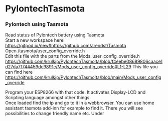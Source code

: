 # PylontechTasmota
### Pylontech using Tasmota

Read status of Pylontech battery using Tasmota <br />
Start a new workspace here: https://gitpod.io/new#https://github.com/arendst/Tasmota <br />
Open /tasmota/user_config_override.h <br />
Edit this file with the parts from the Mods_user_config_override.h <br />
https://github.com/krulkip/PylontechTasmolta/blob/f4eebe08689806caace1d27da7f744459dc9891e/Mods_user_config_override#L1-L29
This file you can find here https://github.com/krulkip/PylontechTasmolta/blob/main/Mods_user_config_override <br />

Program your ESP8266 with that code. It activates Display-LCD and Scripting language amongst other things. <br />
Once loaded find the ip and go to it in a webbrowser. You can use home assistant tasmota add-inn for example to find it.
There you will see possibilities to change friendly name etc.
Under 
